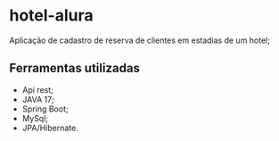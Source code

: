 # hotel-alura
Aplicação de cadastro de reserva de clientes em estadias de um hotel;
## Ferramentas utilizadas
- Api rest;
- JAVA 17;
- Spring Boot;
- MySql;
- JPA/Hibernate.

